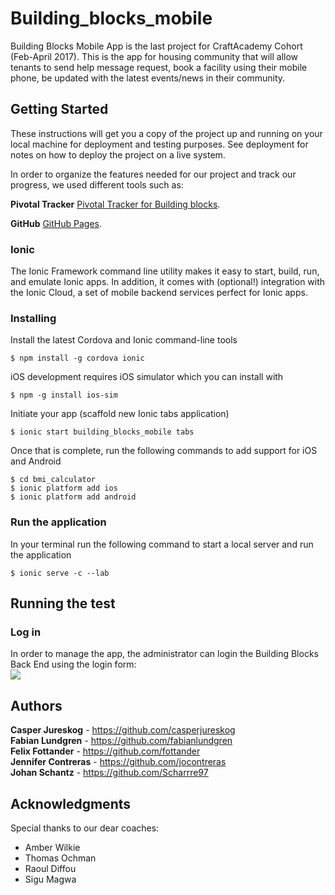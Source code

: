 # Building_blocks_mobile

Building Blocks Mobile App is the last project for CraftAcademy Cohort (Feb-April 2017). This is the app for housing community that will allow tenants to send help message request, book a facility using their mobile phone, be updated with the latest events/news in their community.

## Getting Started
These instructions will get you a copy of the project up and running on your local machine for deployment and testing purposes.  See deployment for notes on how to deploy the project on a live system.

In order to organize the features needed for our project and track our progress, we used different tools such as:

**Pivotal Tracker**
[Pivotal Tracker for Building blocks](https://www.pivotaltracker.com/n/projects/2007795).

**GitHub**
[GitHub Pages](https://github.com/CraftAcademy/building_blocks_mobile).

### Ionic
The Ionic Framework command line utility makes it easy to start, build, run, and emulate Ionic apps. In addition, it comes with (optional!) integration with the Ionic Cloud, a set of mobile backend services perfect for Ionic apps.

### Installing
Install the latest Cordova and Ionic command-line tools
```
$ npm install -g cordova ionic
```
iOS development requires iOS simulator which you can install with
```
$ npm -g install ios-sim
```
Initiate your app (scaffold new Ionic tabs application)
```
$ ionic start building_blocks_mobile tabs
```
Once that is complete, run the following commands to add support for iOS and Android
```
$ cd bmi_calculator
$ ionic platform add ios
$ ionic platform add android
```
### Run the application
In your terminal run the following command to start a local server and run the application
```
$ ionic serve -c --lab
```
## Running the test

### Log in
In order to manage the app, the administrator can login the  Building Blocks Back End using the login form:
<br>
<img src = "https://github.com/jocontreras/building_blocks_back_mobile/www/img/logoFinal.png" />
<br>

## Authors
**Casper Jureskog** - https://github.com/casperjureskog <br>
**Fabian Lundgren** - https://github.com/fabianlundgren<br>
**Felix Fottander** - https://github.com/fottander<br>
**Jennifer Contreras** - https://github.com/jocontreras<br>
**Johan Schantz** - https://github.com/Scharrre97<br>

## Acknowledgments

Special thanks to our dear coaches:
* Amber Wilkie
* Thomas Ochman
* Raoul Diffou
* Sigu Magwa
